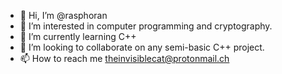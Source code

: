 - 👋 Hi, I’m @rasphoran
- 👀 I’m interested in computer programming and cryptography.
- 🌱 I’m currently learning C++
- 💞️ I’m looking to collaborate on any semi-basic C++ project.
- 📫 How to reach me theinvisiblecat@protonmail.ch

<!---
rasphoran/rasphoran is a ✨ special ✨ repository because its `README.md` (this file) appears on your GitHub profile.
You can click the Preview link to take a look at your changes.
--->
